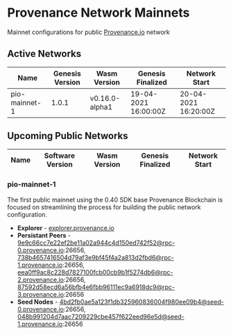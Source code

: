 # Provenance Network Mainnets
Mainnet configurations for public [Provenance.io](https://provenance.io) network

## Active Networks

| Name          | Genesis Version | Wasm Version   | Genesis Finalized    | Network Start        |
|---------------|-----------------|----------------|----------------------|----------------------|
| pio-mainnet-1 | 1.0.1           | v0.16.0-alpha1 | 19-04-2021 16:00:00Z | 20-04-2021 16:20:00Z |

## Upcoming Public Networks

| Name          | Software Version | Wasm Version | Genesis Finalized    | Network Start        |
|---------------|------------------|--------------|----------------------|----------------------|

### pio-mainnet-1

The first public mainnet using the 0.40 SDK base Provenance Blockchain is focused on streamlining the process for building the public network configuration.

- **Explorer** - [explorer.provenance.io](https://explorer.provenance.io)
- **Persistant Peers** - 9e9c66cc7e22ef2be11a02a944c4d150ed742f52@rpc-0.provenance.io:26656, 738b4657416504d79af3e9bf45f4a2a813d2fbd6@rpc-1.provenance.io:26656, eea0ff9ac8c228d7827100fcb00cb9b1f5274db6@rpc-2.provenance.io:26656, 87592d58ecd6a56bfb4e6fbb96111ec9a6918dc9@rpc-3.provenance.io:26656
- **Seed Nodes** - 4bd2fb0ae5a123f1db325960836004f980ee09b4@seed-0.provenance.io:26656, 048b991204d7aac7209229cbe457f622eed96e5d@seed-1.provenance.io:26656
